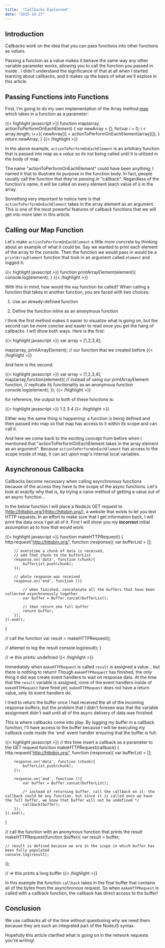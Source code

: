 ```yaml
---
title:  "Callbacks Explained"
date: "2015-10-27"
---
```

## Introduction

Callbacks work on the idea that you can pass functions into other functions as *values*.

Passing a function as a value makes it behave the same way any other variable parameter works, allowing you to call the function you passed in inside . I didn't understand the significance of that at all when I started learning about callbacks, and it makes up the basis of what we'll explore in this article.

## Passing Functions into Functions
First, I'm going to do my own implementation of the Array method [map](https://developer.mozilla.org/en-US/docs/Web/JavaScript/Reference/Global_Objects/Array/map) which takes in a function as a parameter:

{{< highlight javascript >}}
function map(array, actionToPerformOnEachElement) {
    var newArray = [];
    for(var i = 0; i < array.length; i++){
        newArray[i] = actionToPerformOnEachElement(array[i]);
    }
    return newArray;
}
{{< /highlight >}}

In the above example, `actionToPerformOnEachElement` is an arbitrary function that is passed into map as a *value* so its not being called until it is utilized in the body of map.

The name "actionToPerformOnEachElement" could have been anything; I named it that to illustrate its purpose in the function body. In fact, people usually call the function that they're passing in "callback". Regardless of the function's name, it will be called on every element (each value of i) in the array.

Something very important to notice here is that `actionToPerformOnEachElement` takes in the array element as
an argument. This is one of the most powerful features of callback functions that we will get into more later in
this article.

## Calling our Map Function

Let's make `actionToPerformOnEachElement` a little more concrete by thinking about an example of what it could be. Say we wanted to print each element of the array to the console. Then the function we would pass in would be a `printArrayElement` function that took in an argument called `element` and logged it:

{{< highlight javascript >}}
function printArrayElement(element){
    console.log(element);
}
{{< /highlight >}}

With this in mind, how would the `map` function be called? When calling a function that takes in another function, you are faced with two choices:

1. Use an already-defined function

2. Define the function inline as an anonymous function

I think the first method makes it easier to visualize what is going on, but the second can be more concise
and easier to read once you get the hang of callbacks. I will show both ways. Here is the first:

{{< highlight javascript >}}
var array = [1,2,3,4];

map(array, printArrayElement); // our function that we created before
{{< /highlight >}}

And here is the second:

{{< highlight javascript >}}
var array = [1,2,3,4];
map(array,function(element){
    // instead of using our printArrayElement function,
    // replicate its functionality as an anonymous function
    console.log(element);
});
{{< /highlight >}}

for reference, the output to both of these functions is:

{{< highlight javascript >}}
1
2
3
4
{{< /highlight >}}

Either way the same thing is happening: a function is being defined and then passed into map so that map has access to it within its scope and can call it.

And here we come back to the exciting concept from before when I mentioned that "actionToPerformOnEachElement takes in the array element as an argument". Because `actionToPerformOnEachElement` has access to the scope inside of map, it can act upon map's internal local variables.

## Asynchronous Callbacks

Callbacks become necessary when calling asynchronous functions because of the access they have to the scope of the async functions. Let's look at exactly why that is, by trying a naive method of getting a value out of an async function...

In the below function I will place a NodeJs GET request to [http://httpbin.org/](http://httpbin.org/), a website that exists to let you test HTTP requests. In an effort to make sure that I get information back, I will print the data once I get all of it. First I will show you my **incorrect** initial assumption as to how that would work:

{{< highlight javascript >}}
function makeHTTPRequest() {
    http.request('http://httpbin.org/', function (response){
        var bufferList = [];

        // everytime a chunk of data is received,
        // add that chunk to the bufferList
        response.on('data', function (chunk){
            bufferList.push(chunk);
        });

        // whole response was received
        response.on('end', function (){

            // when finished, concatenate all the buffers that have been collected asynchronously together
            var buffer = Buffer.concat(bufferList);

            // then return one full buffer
            return buffer;
        });
    }).end();
}

// call the function
var result = makeHTTPRequest();

// attempt to log the result
console.log(result);
}

// => this prints: undefined
{{< /highlight >}}

Immediately when `makeHTTPRequest` is called `result` is assigned a value... but there is nothing to return! Though `makeHTTPRequest` has finished, the only thing it did was create event handlers to wait on response data. At the time that the `result` variable is assigned, none of the event handlers inside of `makeHTTPRequest` have fired yet. `makeHTTPRequest` does not have a return value, only its event handlers do.

I tried to return the buffer once I had received the all of the incoming response buffers, but the problem that I didn't foresee was that the variable assignment didn't wait until all of the async delivery of data was finished.

This is where callbacks come into play. By logging my buffer in a callback function, I'll have access to the buffer because I will be executing my callback code *inside* the 'end' event handler ensuring that the buffer is full:

{{< highlight javascript >}}
// this time insert a callback as a parameter to the GET request
function makeHTTPRequest(callback) {
    http.request('http://httpbin.org/', function (response){
        var bufferList = [];

        response.on('data', function (chunk){
            bufferList.push(chunk);
        });

        response.on('end', function (){
            var buffer = Buffer.concat(bufferList);

            /* instead of returning buffer, call the callback on it: the callback could be any function, but since it is called once we have the full buffer, we know that buffer will not be undefined */
            callback(buffer);
        });
    }).end();
}

// call the function with an anonymous function that prints the result
makeHTTPRequest(function (buffer){
    var result = buffer;

    // result is defined because we are in the scope in which buffer has been fully populated
    console.log(result);
});

// => this prints a long buffer
{{< /highlight >}}

In this example the function `callback` takes in the final buffer that contains all of the bytes from the asynchronous request. So when `makeHTTPRequest` is called with a callback function, the callback has direct access to the buffer!

## Conclusion

We use callbacks all of the time without questioning why we need them because they are such an integrated part of the NodeJS syntax. 

Hopefully this article clarified what is going on in the network requests you're writing!

